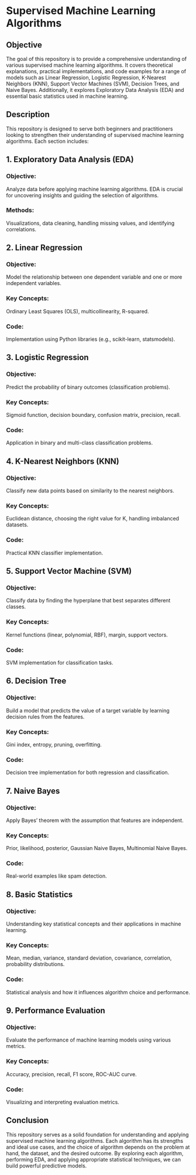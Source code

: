 # Supervised Machine Learning Algorithms
## Objective
The goal of this repository is to provide a comprehensive understanding of various supervised machine learning algorithms. It covers theoretical explanations, practical implementations, and code examples for a range of models such as Linear Regression, Logistic Regression, K-Nearest Neighbors (KNN), Support Vector Machines (SVM), Decision Trees, and Naive Bayes. Additionally, it explores Exploratory Data Analysis (EDA) and essential basic statistics used in machine learning.

## Description
This repository is designed to serve both beginners and practitioners looking to strengthen their understanding of supervised machine learning algorithms. Each section includes:

## 1. Exploratory Data Analysis (EDA)
### Objective:
Analyze data before applying machine learning algorithms. EDA is crucial for uncovering insights and guiding the selection of algorithms.
### Methods:
Visualizations, data cleaning, handling missing values, and identifying correlations.
## 2. Linear Regression
### Objective: 
Model the relationship between one dependent variable and one or more independent variables.
### Key Concepts: 
Ordinary Least Squares (OLS), multicollinearity, R-squared.
### Code: 
Implementation using Python libraries (e.g., scikit-learn, statsmodels).
## 3. Logistic Regression
### Objective:
Predict the probability of binary outcomes (classification problems).
### Key Concepts: 
Sigmoid function, decision boundary, confusion matrix, precision, recall.
### Code:
Application in binary and multi-class classification problems.
## 4. K-Nearest Neighbors (KNN)
### Objective:
Classify new data points based on similarity to the nearest neighbors.
### Key Concepts: 
Euclidean distance, choosing the right value for K, handling imbalanced datasets.
### Code:
Practical KNN classifier implementation.
## 5. Support Vector Machine (SVM)
### Objective: 
Classify data by finding the hyperplane that best separates different classes.
### Key Concepts:
Kernel functions (linear, polynomial, RBF), margin, support vectors.
### Code:
SVM implementation for classification tasks.
## 6. Decision Tree
### Objective: 
Build a model that predicts the value of a target variable by learning decision rules from the features.
### Key Concepts: 
Gini index, entropy, pruning, overfitting.
### Code: 
Decision tree implementation for both regression and classification.
## 7. Naive Bayes
### Objective:
Apply Bayes’ theorem with the assumption that features are independent.
### Key Concepts: 
Prior, likelihood, posterior, Gaussian Naive Bayes, Multinomial Naive Bayes.
### Code:
Real-world examples like spam detection.
## 8. Basic Statistics
### Objective:
Understanding key statistical concepts and their applications in machine learning.
### Key Concepts:
Mean, median, variance, standard deviation, covariance, correlation, probability distributions.
### Code: 
Statistical analysis and how it influences algorithm choice and performance.
## 9. Performance Evaluation
### Objective:
Evaluate the performance of machine learning models using various metrics.
### Key Concepts: 
Accuracy, precision, recall, F1 score, ROC-AUC curve.
### Code:
Visualizing and interpreting evaluation metrics.
## Conclusion
This repository serves as a solid foundation for understanding and applying supervised machine learning algorithms. Each algorithm has its strengths and ideal use cases, and the choice of algorithm depends on the problem at hand, the dataset, and the desired outcome. By exploring each algorithm, performing EDA, and applying appropriate statistical techniques, we can build powerful predictive models.
